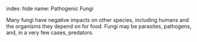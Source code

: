 index: hide
name: Pathogenic Fungi

Many fungi have negative impacts on other species, including humans and the organisms they depend on for food. Fungi may be parasites, pathogens, and, in a very few cases, predators.
